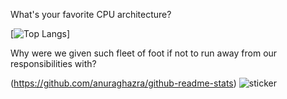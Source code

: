 What's your favorite CPU architecture?

[![Top Langs](https://github-readme-stats.vercel.app/api/top-langs/?username=bluegummi&theme=dark)]

Why were we given such fleet of foot if not to run away from our responsibilities with?

(https://github.com/anuraghazra/github-readme-stats) ![sticker](https://github-readme-stats.vercel.app/api?username=bluegummi&show_icons=true&theme=dark)

<!--
**BlueGummi/bluegummi** is a ✨ _special_ ✨ repository because its `README.md` (this file) appears on your GitHub profile.

Here are some ideas to get you started:

- 🔭 I’m currently working on ...
- 🌱 I’m currently learning ...
- 👯 I’m looking to collaborate on ...
- 🤔 I’m looking for help with ...
- 💬 Ask me about ...
- 📫 How to reach me: ...
- 😄 Pronouns: ...
- ⚡ Fun fact: ...
-->
